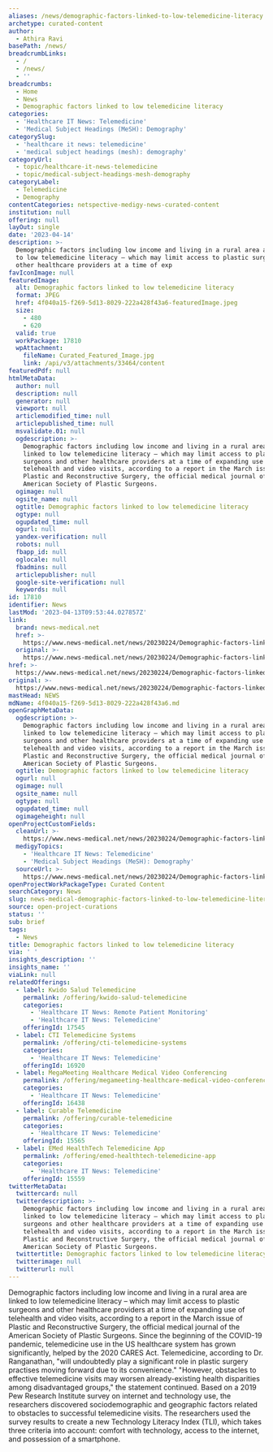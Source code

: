 ```yaml
---
aliases: /news/demographic-factors-linked-to-low-telemedicine-literacy
archetype: curated-content
author:
  - Athira Ravi
basePath: /news/
breadcrumbLinks:
  - /
  - /news/
  - ''
breadcrumbs:
  - Home
  - News
  - Demographic factors linked to low telemedicine literacy
categories:
  - 'Healthcare IT News: Telemedicine'
  - 'Medical Subject Headings (MeSH): Demography'
categorySlug:
  - 'healthcare it news: telemedicine'
  - 'medical subject headings (mesh): demography'
categoryUrl:
  - topic/healthcare-it-news-telemedicine
  - topic/medical-subject-headings-mesh-demography
categoryLabel:
  - Telemedicine
  - Demography
contentCategories: netspective-medigy-news-curated-content
institution: null
offering: null
layOut: single
date: '2023-04-14'
description: >-
  Demographic factors including low income and living in a rural area are linked
  to low telemedicine literacy – which may limit access to plastic surgeons and
  other healthcare providers at a time of exp
favIconImage: null
featuredImage:
  alt: Demographic factors linked to low telemedicine literacy
  format: JPEG
  href: 4f040a15-f269-5d13-8029-222a428f43a6-featuredImage.jpeg
  size:
    - 480
    - 620
  valid: true
  workPackage: 17810
  wpAttachment:
    fileName: Curated_Featured_Image.jpg
    link: /api/v3/attachments/33464/content
featuredPdf: null
htmlMetaData:
  author: null
  description: null
  generator: null
  viewport: null
  articlemodified_time: null
  articlepublished_time: null
  msvalidate.01: null
  ogdescription: >-
    Demographic factors including low income and living in a rural area are
    linked to low telemedicine literacy – which may limit access to plastic
    surgeons and other healthcare providers at a time of expanding use of
    telehealth and video visits, according to a report in the March issue of
    Plastic and Reconstructive Surgery, the official medical journal of the
    American Society of Plastic Surgeons.
  ogimage: null
  ogsite_name: null
  ogtitle: Demographic factors linked to low telemedicine literacy
  ogtype: null
  ogupdated_time: null
  ogurl: null
  yandex-verification: null
  robots: null
  fbapp_id: null
  oglocale: null
  fbadmins: null
  articlepublisher: null
  google-site-verification: null
  keywords: null
id: 17810
identifier: News
lastMod: '2023-04-13T09:53:44.027857Z'
link:
  brand: news-medical.net
  href: >-
    https://www.news-medical.net/news/20230224/Demographic-factors-linked-to-low-telemedicine-literacy.aspx
  original: >-
    https://www.news-medical.net/news/20230224/Demographic-factors-linked-to-low-telemedicine-literacy.aspx
href: >-
  https://www.news-medical.net/news/20230224/Demographic-factors-linked-to-low-telemedicine-literacy.aspx
original: >-
  https://www.news-medical.net/news/20230224/Demographic-factors-linked-to-low-telemedicine-literacy.aspx
mastHead: NEWS
mdName: 4f040a15-f269-5d13-8029-222a428f43a6.md
openGraphMetaData:
  ogdescription: >-
    Demographic factors including low income and living in a rural area are
    linked to low telemedicine literacy – which may limit access to plastic
    surgeons and other healthcare providers at a time of expanding use of
    telehealth and video visits, according to a report in the March issue of
    Plastic and Reconstructive Surgery, the official medical journal of the
    American Society of Plastic Surgeons.
  ogtitle: Demographic factors linked to low telemedicine literacy
  ogurl: null
  ogimage: null
  ogsite_name: null
  ogtype: null
  ogupdated_time: null
  ogimageheight: null
openProjectCustomFields:
  cleanUrl: >-
    https://www.news-medical.net/news/20230224/Demographic-factors-linked-to-low-telemedicine-literacy.aspx
  medigyTopics:
    - 'Healthcare IT News: Telemedicine'
    - 'Medical Subject Headings (MeSH): Demography'
  sourceUrl: >-
    https://www.news-medical.net/news/20230224/Demographic-factors-linked-to-low-telemedicine-literacy.aspx
openProjectWorkPackageType: Curated Content
searchCategory: News
slug: news-medical-demographic-factors-linked-to-low-telemedicine-literacy
source: open-project-curations
status: ''
sub: brief
tags:
  - News
title: Demographic factors linked to low telemedicine literacy
via: ' '
insights_description: ''
insights_name: ''
viaLink: null
relatedOfferings:
  - label: Kwido Salud Telemedicine
    permalink: /offering/kwido-salud-telemedicine
    categories:
      - 'Healthcare IT News: Remote Patient Monitoring'
      - 'Healthcare IT News: Telemedicine'
    offeringId: 17545
  - label: CTI Telemedicine Systems
    permalink: /offering/cti-telemedicine-systems
    categories:
      - 'Healthcare IT News: Telemedicine'
    offeringId: 16920
  - label: MegaMeeting Healthcare Medical Video Conferencing
    permalink: /offering/megameeting-healthcare-medical-video-conferencing
    categories:
      - 'Healthcare IT News: Telemedicine'
    offeringId: 16438
  - label: Curable Telemedicine
    permalink: /offering/curable-telemedicine
    categories:
      - 'Healthcare IT News: Telemedicine'
    offeringId: 15565
  - label: EMed HealthTech Telemedicine App
    permalink: /offering/emed-healthtech-telemedicine-app
    categories:
      - 'Healthcare IT News: Telemedicine'
    offeringId: 15559
twitterMetaData:
  twittercard: null
  twitterdescription: >-
    Demographic factors including low income and living in a rural area are
    linked to low telemedicine literacy – which may limit access to plastic
    surgeons and other healthcare providers at a time of expanding use of
    telehealth and video visits, according to a report in the March issue of
    Plastic and Reconstructive Surgery, the official medical journal of the
    American Society of Plastic Surgeons.
  twittertitle: Demographic factors linked to low telemedicine literacy
  twitterimage: null
  twitterurl: null
---
```

<p>Demographic factors including low income and living in a rural area are linked to low telemedicine literacy – which may limit access to plastic surgeons and other healthcare providers at a time of expanding use of telehealth and video visits, according to a report in the March issue of Plastic and Reconstructive Surgery, the official medical journal of the American Society of Plastic Surgeons. Since the beginning of the COVID-19 pandemic, telemedicine use in the US healthcare system has grown significantly, helped by the 2020 CARES Act. Telemedicine, according to Dr. Ranganathan, "will undoubtedly play a significant role in plastic surgery practises moving forward due to its convenience." "However, obstacles to effective telemedicine visits may worsen already-existing health disparities among disadvantaged groups," the statement continued. Based on a 2019 Pew Research Institute survey on internet and technology use, the researchers discovered sociodemographic and geographic factors related to obstacles to successful telemedicine visits. The researchers used the survey results to create a new Technology Literacy Index (TLI), which takes three criteria into account: comfort with technology, access to the internet, and possession of a smartphone.</p>